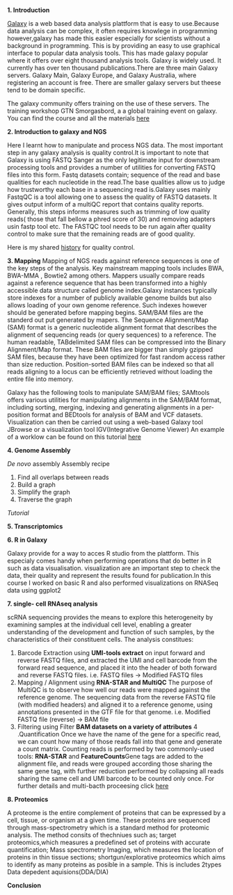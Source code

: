 **1. Introduction**


[Galaxy](https://usegalaxy.org/) is a web based data analysis plattform that is easy to use.Because data analysis can be complex, it often requires knowlege in programming however,galaxy has made this easier especially for scientists without a background in programming. This is by providing an easy to use graphical interface to popular data analysis tools. This has made galaxy popular where it offers over eight thousand analysis tools.
Galaxy is widely used. It currently has over ten thousand publications.There are three main Galaxy servers. Galaxy Main, Galaxy Europe, and Galaxy Australia, where registering an account is free. There are smaller galaxy servers but theese tend to be domain specific.

The galaxy community offers training on the use of these servers. The training workshop GTN Smorgasbord, a a global training event on galaxy. You can find the course and all the materials [here](https://shiltemann.github.io/global-galaxy-course/)

**2. Introduction to galaxy and NGS**

Here I learnt how to manipulate and process NGS data.
The most important step in any galaxy analysis is quality control.It is important to note that Galaxy is using FASTQ Sanger as the only legitimate input for downstream processing tools and provides a number of utilities for converting FASTQ files into this form. 
Fastq datasets contain; sequence of the read and base qualities for each nucleotide in the read.The base qualities allow us to judge how trustworthy each base in a sequencing read is.Galaxy uses mainly FastqQC is a tool allowing one to assess the quality of FASTQ datasets. It gives output inform of a multiQC report that contains quality reports. Generally, this steps informs measures such as trimming of low quality reads( those that fall bellow a phred score of 30) and removing adapters usin fastp tool etc. The FASTQC tool needs to be run again after quality control to make sure that the remaining reads are of good quality.

Here is my shared [history](https://usegalaxy.eu/u/asatsa/h/first-quality-control) for quality control.


**3. Mapping**
Mapping of NGS reads against reference sequences is one of the key steps of the analysis. Key mainstream mapping tools includes BWA, BWA-MMA , Bowtie2 among  others. Mappers usually compare reads against a reference sequence that has been transformed into a highly accessible data structure called genome index.Galaxy instances typically store indexes for a number of publicly available genome builds but also allows loading of your own genome reference. Such indexes however should be generated before mapping begins. 
SAM/BAM files are the standerd out put generated by mapers. The Sequence Alignment/Map (SAM) format is a generic nucleotide alignment format that describes the alignment of sequencing reads (or query sequences) to a reference. The human readable, TABdelimited SAM files can be compressed into the Binary Alignment/Map format. These BAM files are bigger than simply gzipped SAM files, because they have been optimized for fast random access rather than size reduction. Position-sorted BAM files can be indexed so that all reads aligning to a locus can be efficiently retrieved without loading the entire file into memory.

Galaxy has the following tools to manipulate SAM/BAM files; SAMtools offers various utilities for manipulating alignments in the SAM/BAM format, including sorting, merging, indexing and generating alignments in a per-position format and BEDtools for analysis of BAM and VCF datasets. Visualization can then be carried out using a web-based Galaxy tool JBrowse or a visualization tool IGV(Integrative Genome Viewer)
An example of a worklow can be found on this tutorial [here](https://training.galaxyproject.org/training-material/topics/introduction/tutorials/galaxy-intro-ngs-data-managment/tutorial.html?utm_source=smorgasbord&utm_medium=website&utm_campaign=smorgasbord2021)

**4. Genome Assembly**

*De novo* assembly
Assembly recipe
1. Find all overlaps between reads
2. Build a graph
3. Simplify the graph
4. Traverse the graph

*Tutorial*


**5. Transcriptomics**

**6. R in Galaxy**

Galaxy provide for a way to acces R studio from the plattform. This especialy comes handy when performing operations that do better in R such as data visualisation. visualization are an important step to check the data, their quality and represent the results found for publication.In this course I worked on basic R and also performed visualizations on RNASeq data using ggplot2

**7. single- cell RNAseq analysis**

scRNA sequencing provides the means to explore this heterogeneity by examining samples at the individual cell level, enabling a greater understanding of the development and function of such samples, by the characteristics of their constituent cells. The analysis constitues:
1. Barcode Extraction using **UMI-tools extract** on  input forward and reverse FASTQ files, and extracted the UMI and cell barcode from the forward read sequence, and placed it into the header of both forward and reverse FASTQ files. i.e. FASTQ files → Modified FASTQ files
2. Mapping / Alignment using **RNA-STAR and MultiQC** The purpose of MultiQC is to observe how well our reads were mapped against the reference genome. The sequencing data from the reverse FASTQ file (with modified headers) and aligned it to a reference genome, using annotations presented in the GTF file for that genome. i.e. Modified FASTQ file (reverse) → BAM file
3. Filtering using Filter **BAM datasets on a variety of attributes**
4 .Quantification Once we have the name of the gene for a specific read, we can count how many of those reads fall into that gene and generate a count matrix.
   Counting reads is performed by two commonly-used tools: **RNA-STAR** and **FeatureCounts**Gene tags are added to the alignment file, and reads were grouped        according those sharing the same gene tag, with further reduction performed by collapsing all reads sharing the same cell and UMI barcode to be counted only once.
For further details and multi-bacth proceesing click [here](https://training.galaxyproject.org/training-material//topics/transcriptomics/tutorials/scrna-preprocessing/tutorial.html#single-batch-processing)


**8. Proteomics**

A proteome is the entire complement of proteins that can be expressed by a cell, tissue, or organism at a given time. These proteins are sequenced through mass-spectrometry which is a standard method for proteomic analysis. The method consits of thechniues such as; target proteomics,which measures a predefined set of proteins with accurate quantification; Mass spectrometry Imaging, which measures the location of proteins in thin tissue sections; shortgun/explorative proteomics which aims to identify as many proteins as posible in a sample. This is includes 2types Data depedent aquisions(DDA/DIA)

**Conclusion**

